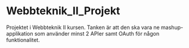 Webbteknik_II_Projekt
=====================

Projektet i Webbteknik II kursen. Tanken är att den ska vara ne mashup-applikation som använder minst 2 APIer samt OAuth för någon funktionalitet.
